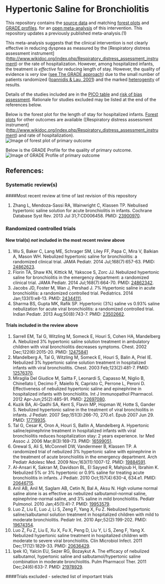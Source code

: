 Hypertonic Saline for Bronchiolitis
=================================

This repository contains the [source data](../../tree/master/data) and matching [forest plots](../../tree/master/forest%20plots) and  [GRADE profiles](../../tree/master/GRADE%20profiles).
 for an [open  meta-analysis](https://public.opencpu.org/ocpu/github/openMetaAnalysis/home/www/) of this intervention. This repository updates a previously published meta-analysis.(1)

This meta-analysis suggests that the clinical intervention is not clearly effective in reducing dyspnea as measured by the [Respiratory distress assessment instrument] (http://www.wikidoc.org/index.php/Respiratory_distress_assessment_instrument) or the rate of hospitalization. However, among hospitalized infants, the treatment *is effective* for reducing length of stay. However, the quality of evidence is *very low* ([see The GRADE approach](https://github.com/openMetaAnalysis/Administration/wiki/References)) due to the small number of patients randomized ([Ioannidis & Lau, 2001](http://pubmed.gov/11158556)) and the marked [heterogenity](https://github.com/openMetaAnalysis/Administration/wiki/References) of results.

Details of the studies included are in the [PICO table](../../wiki/PICO-Table) and [risk of bias assessment](../../wiki/Risk-of-bias-assessment). Rationale for studies excluded may be listed at the end of the references below.

Below is the forest plot for the length of stay for hospitalized infants. [Forest plots](../../tree/master/forest%20plots) for other outcomes are available ([Respiratory distress assessment instrument] (http://www.wikidoc.org/index.php/Respiratory_distress_assessment_instrument) and rate of hospitalization).
![Image of forest plot of primary outcome](https://raw.githubusercontent.com/openMetaAnalysis/Hypertonic-Saline-for-Bronchiolitis/master/forest%20plots/Outcome%20-%20Primary.png "Principle results")


Below is the GRADE Profile for the quality of primary outcome.
![Image of GRADE Profile of primary outcome](https://raw.githubusercontent.com/openMetaAnalysis/Hypertonic-Saline-for-Bronchiolitis/master/GRADE%20profiles/Outcome%20-%20Primary.png "Principle results")


References:
----------------------------------

### Systematic review(s)
####Most recent review at time of last revision of this repository
1. Zhang L, Mendoza-Sassi RA, Wainwright C, Klassen TP. Nebulised hypertonic saline solution for acute bronchiolitis in infants. Cochrane Database Syst Rev. 2013 Jul 31;7:CD006458. PMID: [23900970](http://pubmed.gov/23900970).

### Randomized controlled trials
#### New trial(s) *not* included in the most recent review above
1. Wu S, Baker C, Lang ME, Schrager SM, Liley FF, Papa C, Mira V, Balkian A, Mason WH. Nebulized hypertonic saline for bronchiolitis: a randomized clinical trial. JAMA Pediatr. 2014 Jul;168(7):657-63. PMID: [24862623](http://pubmed.gov/24862623).
2. Florin TA, Shaw KN, Kittick M, Yakscoe S, Zorc JJ. Nebulized hypertonic saline for bronchiolitis in the emergency department: a randomized clinical trial. JAMA Pediatr. 2014 Jul;168(7):664-70. PMID: [24862342](http://pubmed.gov/24862342).
3. Jacobs JD, Foster M, Wan J, Pershad J. 7% Hypertonic saline in acute bronchiolitis: a randomized controlled trial. Pediatrics. 2014 Jan;133(1):e8-13. PMID: [24344111](http://pubmed.gov/24344111).
4. Sharma BS, Gupta MK, Rafik SP. Hypertonic (3%) saline vs 0.93% saline
nebulization for acute viral bronchiolitis: a randomized controlled trial. Indian
Pediatr. 2013 Aug;50(8):743-7. PMID: [23502662](http://pubmed.gov/23502662).

#### Trials included in the review above
1. Sarrell EM, Tal G, Witzling M, Someck E, Houri S, Cohen HA, Mandelberg A. Nebulized 3% hypertonic saline solution treatment in ambulatory children with viral bronchiolitis decreases symptoms. Chest. 2002 Dec;122(6):2015-20. PMID: [12475841](http://pubmed.gov/12475841)
2. Mandelberg A, Tal G, Witzling M, Someck E, Houri S, Balin A, Priel IE. Nebulized 3% hypertonic saline solution treatment in hospitalized infants with viral bronchiolitis. Chest. 2003 Feb;123(2):481-7. PMID: [12576370](http://pubmed.gov/12576370).
3. Miraglia Del Giudice M, Saitta F, Leonardi S, Capasso M, Niglio B, Chinellato I, Decimo F, Maiello N, Capristo C, Perrone L, Peroni D. Effectiveness of nebulized hypertonic saline and epinephrine in hospitalized infants with
bronchiolitis. Int J Immunopathol Pharmacol. 2012 Apr-Jun;25(2):485-91. PMID: [22697080](http://pubmed.gov/22697080).
4. Kuzik BA, Al-Qadhi SA, Kent S, Flavin MP, Hopman W, Hotte S, Gander S. Nebulized hypertonic saline in the treatment of viral bronchiolitis in infants. J Pediatr. 2007 Sep;151(3):266-70, 270.e1. Epub 2007 Jun 29. PMID: [17719935](http://pubmed.gov/17719935).
5. Tal G, Cesar K, Oron A, Houri S, Ballin A, Mandelberg A. Hypertonic saline/epinephrine treatment in hospitalized infants with viral bronchiolitis reduces hospitalization stay: 2 years experience. Isr Med Assoc J. 2006
Mar;8(3):169-73. PMID: [16599051](http://pubmed.gov/16599051).
6. Grewal S, Ali S, McConnell DW, Vandermeer B, Klassen TP. A randomized trial of nebulized 3% hypertonic saline with epinephrine in the treatment of acute bronchiolitis in the emergency department. Arch Pediatr Adolesc Med. 2009
Nov;163(11):1007-12. PMID: [19884591](http://pubmed.gov/19884591).
7. Al-Ansari K, Sakran M, Davidson BL, El Sayyed R, Mahjoub H, Ibrahim K. Nebulized 5% or 3% hypertonic or 0.9% saline for treating acute bronchiolitis in  infants. J Pediatr. 2010 Oct;157(4):630-4, 634.e1. PMID: [20646715](http://pubmed.gov/20646715).
8. Anil AB, Anil M, Saglam AB, Cetin N, Bal A, Aksu N. High volume normal saline alone is as effective as nebulized salbutamol-normal saline, epinephrine-normal saline, and 3% saline in mild bronchiolitis. Pediatr Pulmonol. 2010
Jan;45(1):41-7. PMID: [19953579](http://pubmed.gov/19953579).
9. Luo Z, Liu E, Luo J, Li S, Zeng F, Yang X, Fu Z. Nebulized hypertonic saline/salbutamol solution treatment in hospitalized children with mild to moderate bronchiolitis. Pediatr Int. 2010 Apr;52(2):199-202. PMID: [19674354](http://pubmed.gov/19674354).
10. Luo Z, Fu Z, Liu E, Xu X, Fu X, Peng D, Liu Y, Li S, Zeng F, Yang X. Nebulized hypertonic saline treatment in hospitalized children with moderate to severe viral bronchiolitis. Clin Microbiol Infect. 2011 Dec;17(12):1829-33. PMID: [20636429](http://pubmed.gov/20636429).
11. Ipek IO, Yalcin EU, Sezer RG, Bozaykut A. The efficacy of nebulized salbutamol, hypertonic saline and salbutamol/hypertonic saline combination in moderate bronchiolitis. Pulm Pharmacol Ther. 2011 Dec;24(6):633-7. PMID: [21978929](http://pubmed.gov/21978929).

####Trials excluded - selected list of important trials
